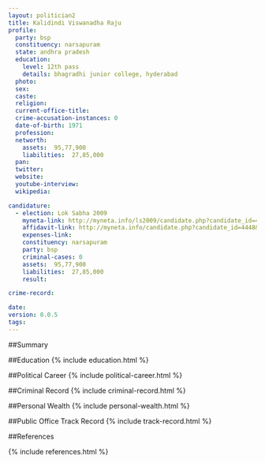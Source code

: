 ```yaml
---
layout: politician2
title: Kalidindi Viswanadha Raju
profile: 
  party: bsp
  constituency: narsapuram
  state: andhra pradesh
  education: 
    level: 12th pass
    details: bhagradhi junior college, hyderabad
  photo: 
  sex: 
  caste: 
  religion: 
  current-office-title: 
  crime-accusation-instances: 0
  date-of-birth: 1971
  profession: 
  networth: 
    assets:  95,77,900
    liabilities:  27,85,000
  pan: 
  twitter: 
  website: 
  youtube-interview: 
  wikipedia: 

candidature: 
  - election: Lok Sabha 2009
    myneta-link: http://myneta.info/ls2009/candidate.php?candidate_id=4448
    affidavit-link: http://myneta.info/candidate.php?candidate_id=4448&scan=original
    expenses-link: 
    constituency: narsapuram 
    party: bsp
    criminal-cases: 0
    assets:  95,77,900
    liabilities:  27,85,000
    result:  

crime-record: 

date: 
version: 0.0.5
tags: 
---
```

##Summary


##Education
{% include education.html %}


##Political Career
{% include political-career.html %}


##Criminal Record
{% include criminal-record.html %}


##Personal Wealth
{% include personal-wealth.html %}


##Public Office Track Record
{% include track-record.html %}


##References


{% include references.html %}